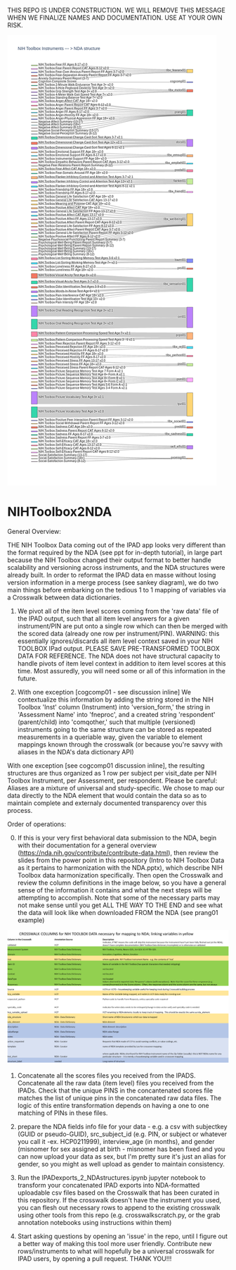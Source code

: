THIS REPO IS UNDER CONSTRUCTION.  WE WILL REMOVE THIS MESSAGE WHEN WE FINALIZE NAMES AND DOCUMENTATION.  USE AT YOUR OWN RISK.

![Data Flow from NIH Toolbox 2 NDA Crosswalk](SankeyMoreNIHToolbox2NDA.png)

# NIHToolbox2NDA

General Overview:

THE NIH Toolbox Data coming out of the IPAD app looks very different than the format required by the NDA (see ppt for in-depth tutorial), in large part because the NIH Toolbox changed their output format to better handle scalability and versioning across instruments, and the NDA structures were already built.  In order to reformat the IPAD data en masse without losing version information in a merge process (see sankey diagram), we do two main things before embarking on the tedious 1 to 1 mapping of variables via a Crosswalk between data dictionaries.

1.  We pivot all of the item level scores coming from the 'raw data' file of the IPAD output, such that all item level answers for a given instrument/PIN are put onto a single row which can then be merged with the scored data (already one row per instrument/PIN).  WARNING: this essentially ignores/discards all item level context saved in your NIH TOOLBOX IPad output.  PLEASE SAVE PRE-TRANSFORMED TOOLBOX DATA FOR REFERENCE. The NDA does not have structural capacity to handle pivots of item level context in addition to item level scores at this time. Most assuredly, you will need some or all of this information in the future.

2. With one exception [cogcomp01 - see discussion inline] We contextualize this information by adding the string stored in the NIH Toolbox 'Inst' column (Instrument) into 'version_form,' the string in 'Assessment Name' into 'fneproc', and a created string 'respondent' (parent/child) into 'comqother,' such that multiple (versioned) instruments going to the same structure can be stored as repeated measurements in a queriable way, given the variable to element mappings known through the crosswalk (or because you're savvy with aliases in the NDA's data dictionary API)  


With one exception [see cogcomp01 discussion inline], the resulting structures are thus organized as 1 row per subject per visit_date per NIH Toolbox Instrument, per Assessment, per respondent.  Please be careful:  Aliases are a mixture of universal and study-specific.  We chose to map our data directly to the NDA element that would contain the data so as to maintain complete and externaly documented transparency over this process.




Order of operations:

0.   If this is your very first behavioral data submission to the NDA, begin with their documentation for a general overview (https://nda.nih.gov/contribute/contribute-data.html), then review the slides from the power point in this repository (Intro to NIH Toolbox Data as it pertains to harmonization with the NDA.pptx), which describe NIH Toolbox data harmonization specifically.  Then open the Crosswalk and review the column definitions in the image below, so you have a general sense of the information it contains and what the next steps will be attempting to accomplish. Note that some of the necessary parts may not make sense until you get ALL THE WAY TO THE END and see what the data will look like when downloaded FROM the NDA (see prang01 example)

![Crosswalk Columns](CrosswalkColumns.png)

1.  Concatenate all the scores files you received from the IPADS.  Concatenate all the raw data (item level) files you received from the IPADs. Check that the unique PINS in the concantenated scores file matches the list of unique pins in the concatenated raw data files.  The logic of this entire transformation depends on having a one to one matching of PINs in these files.  

2. prepare the NDA fields info file for your data - e.g. a csv with subjectkey (GUID or pseudo-GUID), src_subject_id (e.g. PIN, or subject or whatever you call it -ex. HCP0211999), interview_age (in months), and gender (misnomer for sex assigned at birth - misnomer has been fixed and you can now upload your data as sex, but I'm pretty sure it's just an alias for gender, so you might as well upload as gender to maintain consistency.

3. Run the IPADexports_2_NDAstructures.ipynb jupyter notebook to transform your concatenated IPAD exports into NDA-formatted uploadable csv files based on the Crosswalk that has been curated in this repository.  If the crosswalk doesn't have the instrument you used, you can flesh out necessary rows to append to the existing crosswalk using other tools from this repo (e.g. crosswalkscratch.py, or the grab annotation notebooks using instructions within them)
      
4. Start asking questions by opening an 'issue' in the repo, until I figure out a better way of making this tool more user friendly. Contribute new rows/instruments to what will hopefully be a universal crosswalk for IPAD users, by opening a pull request.  THANK YOU!!!


